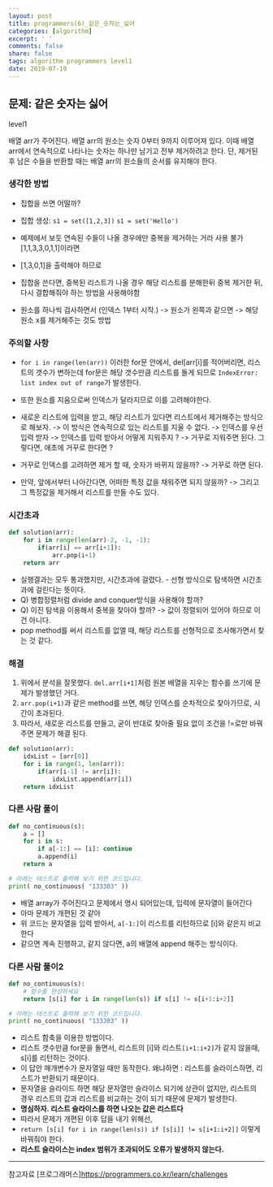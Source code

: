 ```yaml
---
layout: post
title: programmers(6)_같은_숫자는_싫어
categories: [algorithm]
excerpt: ' '
comments: false
share: false
tags: algorithm programmers level1
date: 2019-07-19
---
```


## 문제: 같은 숫자는 싫어

level1

배열 arr가 주어진다. 배열 arr의 원소는 숫자 0부터 9까지 이루어져 있다.
이때 배열 arr에서 연속적으로 나타나는 숫자는 하나만 남기고 전부 제거하려고 한다.
단, 제거된 후 남은 수들을 반환할 때는 배열 arr의 원소들의 순서를 유지해야 한다.

### 생각한 방법

- 집합을 쓰면 어떨까?
- 집합 생성: `s1 = set([1,2,3])` `s1 = set('Hello')`
- 예제에서 보듯 연속된 수들이 나올 경우에만 중복을 제거하는 거라 사용 불가 [1,1,3,3,0,1,1]이라면
- [1,3,0,1]을 출력해야 하므로
- 집합을 쓴다면, 중복된 리스트가 나올 경우 해당 리스트를 분해한뒤 중복 제거한 뒤, 다시 결합해줘야 하는 방법을 사용해야함

- 원소를 하나씩 검사하면서 (인덱스 1부터 시작.) -> 원소가 왼쪽과 같으면 -> 해당원소 x를 제거해주는 것도 방법

### 주의할 사항

- `for i in range(len(arr))` 이러한 for문 안에서, del[arr[i]를 적어버리면, 리스트의 갯수가 변하는데 for문은 해당 갯수만큼 리스트를 돌게 되므로 `IndexError: list index out of range`가 발생한다.

- 또한 원소를 지움으로써 인덱스가 달라지므로 이를 고려해야한다.

- 새로운 리스트에 입력을 받고, 해당 리스트가 있다면 리스트에서 제거해주는 방식으로 해보자. -> 이 방식은 연속적으로 있는 리스트를 지울 수 없다. -> 인덱스를 우선 입력 받자 -> 인덱스를 입력 받아서 어떻게 지워주지 ? -> 거꾸로 지워주면 된다. 그렇다면, 애초에 거꾸로 한다면 ?

* 거꾸로 인덱스를 고려하면 제거 할 때, 숫자가 바뀌지 않을까? -> 거꾸로 하면 된다.

* 만약, 앞에서부터 나아간다면, 어떠한 특정 값을 채워주면 되지 않을까? -> 그리고 그 특정값을 제거해서 리스트를 만들 수도 있다.

### 시간초과

```python
def solution(arr):
    for i in range(len(arr)-2, -1, -1):
        if(arr[i] == arr[i+1]):
            arr.pop(i+1)
    return arr
```

- 실행결과는 모두 통과했지만, 시간초과에 걸렸다. - 선형 방식으로 탐색하면 시간초과에 걸린다는 뜻이다.
- Q) 병합정렬처럼 divide and conquer방식을 사용해야 할까?
- Q) 이진 탐색을 이용해서 중복을 찾아야 할까? -> 값이 정렬되어 있어야 하므로 이건 아니다.
- pop method를 써서 리스트를 없앨 때, 해당 리스트를 선형적으로 조사해가면서 찾는 것 같다.

### 해결

1. 위에서 분석을 잘못했다. `del.arr[i+1]`처럼 원본 배열을 지우는 함수를 쓰기에 문제가 발생했던 거다.
2. `arr.pop(i+1)`과 같은 method를 쓰면, 해당 인덱스를 순차적으로 찾아가므로, 시간이 초과된다.
3. 따라서, 새로운 리스트를 만들고, 굳이 반대로 찾아줄 필요 없이 조건을 !=로만 바꿔주면 문제가 해결 된다.

```python
def solution(arr):
    idxList = [arr[0]]
    for i in range(1, len(arr)):
        if(arr[i-1] != arr[i]):
            idxList.append(arr[i])
    return idxList
```

### 다른 사람 풀이

```python
def no_continuous(s):
    a = []
    for i in s:
        if a[-1:] == [i]: continue
        a.append(i)
    return a

# 아래는 테스트로 출력해 보기 위한 코드입니다.
print( no_continuous( "133303" ))
```

- 배열 array가 주어진다고 문제에서 명시 되어있는데, 입력에 문자열이 들어간다
- 아마 문제가 개편된 것 같아
- 위 코드는 문자열을 입력 받아서, `a[-1:]`이 리스트를 리턴하므로 [i]와 같은지 비교한다
- 같으면 계속 진행하고, 같지 않다면, a의 배열에 append 해주는 방식이다.

### 다른 사람 풀이2

```python
def no_continuous(s):
    # 함수를 완성하세요
    return [s[i] for i in range(len(s)) if s[i] != s[i+1:i+2]]

# 아래는 테스트로 출력해 보기 위한 코드입니다.
print( no_continuous( "133303" ))
```

- 리스트 함축을 이용한 방법이다.
- 리스트 갯수만큼 for문을 돌면서, 리스트의 [i]와 리스트`[i+1:i+2]`가 같지 않을때, s[i]를 리턴하는 것이다.
- 이 답안 매개변수가 문자열일 때만 동작한다. 왜냐하면 : 리스트를 슬라이스하면, 리스트가 반환되기 때문이다.
- 문자열을 슬라이드 하면 해당 문자열만 슬라이스 되기에 상관이 없지만, 리스트의 경우 리스트의 값과 리스트를 비교하는 것이 되기 때문에 문제가 발생한다.
- **명심하자. 리스트 슬라이스를 하면 나오는 값은 리스트다**
- 따라서 문제가 개편된 이후 답을 내기 위해선,
- `return [s[i] for i in range(len(s)) if [s[i]] != s[i+1:i+2]]` 이렇게 바꿔줘야 한다.
- **리스트 슬라이스는 index 범위가 초과되어도 오류가 발생하지 않는다.**

---

참고자료
[프로그래머스]<https://programmers.co.kr/learn/challenges>
